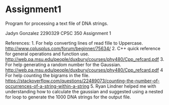 # Assignment1
Program for processing a text file of DNA strings.

Jadyn Gonzalez 2290329
CPSC 350 Assignment 1

References:
	1. For help converting lines of read fille to Uppercase. http://www.cplusplus.com/forum/beginner/75634/
	2. C++ quick reference for general operations and function use. http://web.pa.msu.edu/people/duxbury/courses/phy480/Cpp_refcard.pdf
	3. For help generating a random number for the Gaussian. http://web.pa.msu.edu/people/duxbury/courses/phy480/Cpp_refcard.pdf
	4 For help counting the bigrams in the file. https://stackoverflow.com/questions/22489073/counting-the-number-of-occurrences-of-a-string-within-a-string
	5. Ryan Lindner helped me with understanding how to calculate the gaussian and suggested using a nested for loop to generate
		the 1000 DNA strings for the output file.
